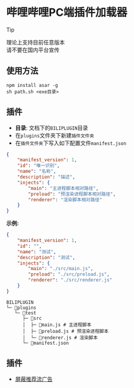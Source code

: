 <!--
 * @Author: Night-stars-1 nujj1042633805@gmail.com
 * @Date: 2024-11-09 01:13:38
 * @LastEditors: Night-stars-1 nujj1042633805@gmail.com
 * @LastEditTime: 2024-11-09 14:17:31
-->
# 哔哩哔哩PC端插件加载器

> [!TIP]
> 理论上支持目前任意版本 \
> 请不要在国内平台宣传

## 使用方法
```shell
npm install asar -g
sh path.sh <exe目录>
```

## 插件
- **目录**: 文档下的`BILIPLUGIN`目录
- 在`plugins`文件夹下新建`插件文件夹`
- 在`插件文件夹`下写入如下配置文件`manifest.json`
```json
{
    "manifest_version": 1,
    "id": "唯一识别",
    "name": "名称",
    "description": "描述",
    "injects": {
        "main": "主进程脚本相对路径",
        "preload": "预渲染进程脚本相对路径",
        "renderer": "渲染脚本相对路径"
    }
}
```
**示例:**
```json
{
    "manifest_version": 1,
    "id": "",
    "name": "测试",
    "description": "测试",
    "injects": {
        "main": "./src/main.js",
        "preload": "./src/preload.js",
        "renderer": "./src/renderer.js"
    }
}
```
```
BILIPLUGIN
└─ 📁plugins
   └─ 📁test
      ├─ 📁src
      │  ├─ 📄main.js # 主进程脚本
      │  ├─ 📄preload.js # 预渲染进程脚本
      │  └─ 📄renderer.js # 渲染脚本
      └─ 📄manifest.json
```

## 插件
- [屏蔽推荐流广告](https://github.com/Night-stars-1/bili_plugin_ad_block)
